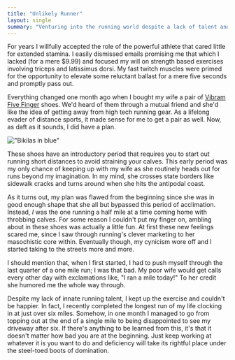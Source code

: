 ```yaml
---
title: "Unlikely Runner"
layout: single
summary: "Venturing into the running world despite a lack of talent and ability"
---
```

For years I willfully accepted the role of the powerful athlete that cared little for extended stamina. I easily dismissed emails promising me that which I lacked (for a mere $9.99) and focused my will on strength based exercises involving triceps and latissimus dorsi. My fast twitch muscles were primed for the opportunity to elevate some reluctant ballast for a mere five seconds and promptly pass out.

Everything changed one month ago when I bought my wife a pair of [Vibram Five Finger](http://www.vibramfivefingers.com/products/products_bikila_f.cfm?CFID=6894564&CFTOKEN=30256168) shoes. We'd heard of them through a mutual friend and she'd like the idea of getting away from high tech running gear. As a lifelong evader of distance sports, it made sense for me to get a pair as well. Now, as daft as it sounds, I did have a plan.

!["Bikilas in blue"](http://chrismontrois.com/images/posts/vibram-bilika.jpg)

These shoes have an introductory period that requires you to start out running short distances to avoid straining your calves. This early period was my only chance of keeping up with my wife as she routinely heads out for runs beyond my imagination. In my mind, she crosses state borders like sidewalk cracks and turns around when she hits the antipodal coast.

As it turns out, my plan was flawed from the beginning since she was in good enough shape that she all but bypassed this period of acclimation. Instead, <em>I</em> was the one running a half mile at a time coming home with throbbing calves. For some reason I couldn't put my finger on, ambling about in these shoes was actually a little fun. At first these new feelings scared me, since I saw through running's clever marketing to her masochistic core within. Eventually though, my cynicism wore off and I started taking to the streets more and more.

I should mention that, when I first started, I had to push myself through the last quarter of a one mile run; I was that bad. My poor wife would get calls every other day with exclamations like, "I ran a mile today!" To her credit she humored me the whole way through.

Despite my lack of innate running talent, I kept up the exercise and couldn't be happier. In fact, I recently completed the longest run of my life clocking in at just over six miles. Somehow, in one month I managed to go from topping out at the end of a single mile to being disappointed to see my driveway after six. If there's anything to be learned from this, it's that it doesn't matter how bad you are at the beginning. Just keep working at whatever it is you want to do and deficiency will take its rightful place under the steel-toed boots of domination.